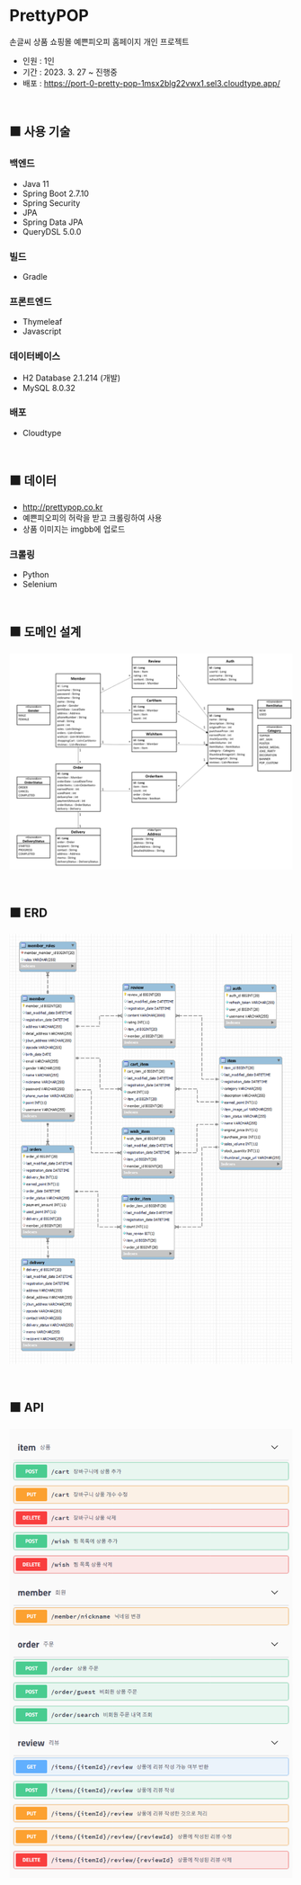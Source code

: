 # PrettyPOP

손글씨 상품 쇼핑몰 예쁜피오피 홈페이지 개인 프로젝트

-   인원 : 1인
-   기간 : 2023. 3. 27 ~ 진행중
-   배포 : https://port-0-pretty-pop-1msx2blg22vwx1.sel3.cloudtype.app/

<br>

## ⬛ 사용 기술

### **백엔드**

-   Java 11
-   Spring Boot 2.7.10
-   Spring Security
-   JPA
-   Spring Data JPA
-   QueryDSL 5.0.0

### **빌드**

-   Gradle

### **프론트엔드**

-   Thymeleaf
-   Javascript

### **데이터베이스**

-   H2 Database 2.1.214 (개발)
-   MySQL 8.0.32

### **배포**

-   Cloudtype

<br>

## ⬛ 데이터

-   http://prettypop.co.kr
-   예쁜피오피의 허락을 받고 크롤링하여 사용
-   상품 이미지는 imgbb에 업로드

### **크롤링**

-   Python
-   Selenium

<br>

## ⬛ 도메인 설계

![ENTITY](docs/ENTITY.png)

<br>

## ⬛ ERD

![ERD](docs/ERD.png)

<br>

## ⬛ API

![API](docs/API.png)

<br>
